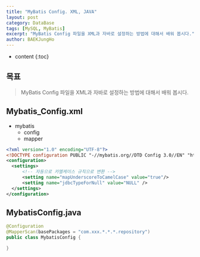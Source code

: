 ```yaml
---
title: "MyBatis Config. XML, JAVA"
layout: post
category: DataBase
tags: [MySQL, MyBatis]
excerpt: "MyBatis Config 파일을 XML과 자바로 설정하는 방법에 대해서 배워 봅시다."
author: BAEKJungHo
---
```


* content
{:toc}

## 목표

  > MyBatis Config 파일을 XML과 자바로 설정하는 방법에 대해서 배워 봅시다.

## Mybatis_Config.xml

  - mybatis
  	- config
  	- mapper

  ```xml
<?xml version="1.0" encoding="UTF-8"?>
<!DOCTYPE configuration PUBLIC "-//mybatis.org//DTD Config 3.0//EN" "http://mybatis.org/dtd/mybatis-3-config.dtd">
  <configuration>
    <settings>
        <!-- 자동으로 카멜케이스 규칙으로 변환 -->
        <setting name="mapUnderscoreToCamelCase" value="true"/>
        <setting name="jdbcTypeForNull" value="NULL" />
    </settings>
</configuration>
  ```

## MybatisConfig.java

```java
@Configuration
@MapperScan(basePackages = "com.xxx.*.*.*.repository")
public class MybatisConfig {

}
```
